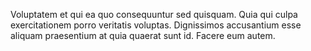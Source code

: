 Voluptatem et qui ea quo consequuntur sed quisquam. Quia qui culpa exercitationem porro veritatis voluptas. Dignissimos accusantium esse aliquam praesentium at quia quaerat sunt id. Facere eum autem.